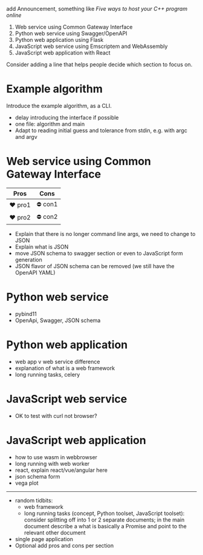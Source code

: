 add Announcement, something like _Five ways to host your C++ program online_

1. Web service using Common Gateway Interface
1. Python web service using Swagger/OpenAPI
1. Python web application using Flask
1. JavaScript web service using Emscriptem and WebAssembly
1. JavaScript web application with React

Consider adding a line that helps people decide which section to focus on.

# Example algorithm

Introduce the example algorithm, as a CLI.
- delay introducing the interface if possible
- one file: algorithm and main
- Adapt to reading initial guess and tolerance from stdin, e.g. with argc and argv

# Web service using Common Gateway Interface

| Pros | Cons |
| --- | --- |
| :heart: pro1 | :no_entry: con1 |
| :heart: pro2 | :no_entry: con2 |

- Explain that there is no longer command line args, we need to change to JSON
- Explain what is JSON
- move JSON schema to swagger section or even to JavaScript form generation
- JSON flavor of JSON schema can be removed (we still have the OpenAPI YAML)

# Python web service

- pybind11
- OpenApi, Swagger, JSON schema

# Python web application

- web app v web service difference
- explanation of what is a web framework
- long running tasks, celery

# JavaScript web service

- OK to test with curl not browser?

# JavaScript web application

- how to use wasm in webbrowser
- long running with web worker
- react, explain react/vue/angular here
- json schema form
- vega plot





---

- random tidbits:
    - web framework
    - long running tasks (concept, Python toolset, JavaScript toolset): consider splitting off into 1 or 2 separate documents; in the main document describe a what is basically a Promise and point to the relevant other document
- single page application
- Optional add pros and cons per section
